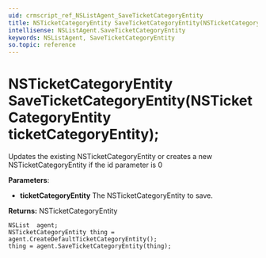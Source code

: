 ```yaml
---
uid: crmscript_ref_NSListAgent_SaveTicketCategoryEntity
title: NSTicketCategoryEntity SaveTicketCategoryEntity(NSTicketCategoryEntity ticketCategoryEntity);
intellisense: NSListAgent.SaveTicketCategoryEntity
keywords: NSListAgent, SaveTicketCategoryEntity
so.topic: reference
---
```


# NSTicketCategoryEntity SaveTicketCategoryEntity(NSTicketCategoryEntity ticketCategoryEntity);
	  
Updates the existing NSTicketCategoryEntity or creates a new NSTicketCategoryEntity if the id parameter is 0
	  
**Parameters**:
 - **ticketCategoryEntity** The NSTicketCategoryEntity to save.

**Returns:** NSTicketCategoryEntity

```crmscript
NSList  agent;
NSTicketCategoryEntity thing = agent.CreateDefaultTicketCategoryEntity();
thing = agent.SaveTicketCategoryEntity(thing);
```


